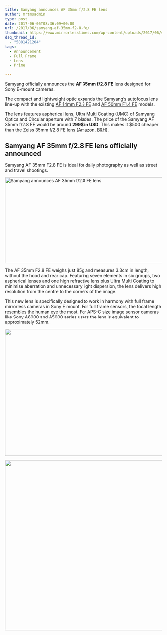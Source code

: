 ```yaml
---
title: Samyang announces AF 35mm f/2.8 FE lens
author: mrtmsadmin
type: post
date: 2017-06-05T08:36:09+00:00
url: /2017/06/samyang-af-35mm-f2-8-fe/
thumbnail: https://www.mirrorlesstimes.com/wp-content/uploads/2017/06/samyang-35mm-f2-8-fe.jpg
dsq_thread_id:
  - "5881421204"
tags:
  - Announcement
  - Full Frame
  - Lens
  - Prime

---
```

Samyang officially announces the **AF 35mm f/2.8 FE** lens designed for Sony E-mount cameras.

The compact and lightweight optic expands the Samyang’s autofocus lens line-up with the existing <a href="http://amzn.to/2qWAYTS" target="_blank" rel="noopener noreferrer">AF 14mm F2.8 FE</a> and <a href="http://amzn.to/2qWSffz" target="_blank" rel="noopener noreferrer">AF 50mm F1.4 FE</a> models.

The lens features aspherical lens, Ultra Multi Coating (UMC) of Samyang Optics and Circular aperture with 7 blades. The price of the Samyang AF 35mm f/2.8 FE would be around **299$ in USD**. This makes it $500 cheaper than the Zeiss 35mm f/2.8 FE lens (<a href="http://amzn.to/2suDCCt" target="_blank" rel="follow external noopener noreferrer" data-wpel-link="external">Amazon</a>, <a href="http://www.bhphotovideo.com/c/search?Ntt=SEL35F28Z&N=0&InitialSearch=yes&BI=20175&KBID=14249" target="_blank" rel="follow external noopener noreferrer" data-wpel-link="external">B&H</a>).<!--more-->

## Samyang AF 35mm f/2.8 FE lens officially announced

Samyang AF 35mm F2.8 FE is ideal for daily photography as well as street and travel shootings.

[<img class="aligncenter wp-image-1134 size-full" title="Samyang announces AF 35mm f/2.8 FE lens" src="https://i0.wp.com/www.mirrorlesstimes.com/wp-content/uploads/2017/06/samyang-product-photo-photo-lenses-AF-35mm-F2.8-FE-camera-lenses-banner_02.L.jpg?resize=600%2C275&#038;ssl=1" alt="Samyang announces AF 35mm f/2.8 FE lens" width="600" height="275" srcset="https://i0.wp.com/www.mirrorlesstimes.com/wp-content/uploads/2017/06/samyang-product-photo-photo-lenses-AF-35mm-F2.8-FE-camera-lenses-banner_02.L.jpg?w=1200&ssl=1 1200w, https://i0.wp.com/www.mirrorlesstimes.com/wp-content/uploads/2017/06/samyang-product-photo-photo-lenses-AF-35mm-F2.8-FE-camera-lenses-banner_02.L.jpg?resize=300%2C138&ssl=1 300w, https://i0.wp.com/www.mirrorlesstimes.com/wp-content/uploads/2017/06/samyang-product-photo-photo-lenses-AF-35mm-F2.8-FE-camera-lenses-banner_02.L.jpg?resize=768%2C352&ssl=1 768w, https://i0.wp.com/www.mirrorlesstimes.com/wp-content/uploads/2017/06/samyang-product-photo-photo-lenses-AF-35mm-F2.8-FE-camera-lenses-banner_02.L.jpg?resize=1024%2C469&ssl=1 1024w" sizes="(max-width: 600px) 100vw, 600px" data-recalc-dims="1" />][1]

The AF 35mm F2.8 FE weighs just 85g and measures 3.3cm in length, without the hood and rear cap. Featuring seven elements in six groups, two aspherical lenses and one high refractive lens plus Ultra Multi Coating to minimise aberration and unnecessary light dispersion, the lens delivers high resolution from the centre to the corners of the image.

This new lens is specifically designed to work in harmony with full frame mirrorless cameras in Sony E mount. For full frame sensors, the focal length resembles the human eye the most. For APS-C size image sensor cameras like Sony A6000 and A5000 series users the lens is equivalent to approximately 52mm.

[<img class="aligncenter size-full wp-image-1136" src="https://i1.wp.com/www.mirrorlesstimes.com/wp-content/uploads/2017/06/samyang-35mm-f2.8-lens-spec.jpg?resize=600%2C406&#038;ssl=1" alt="" width="600" height="406" srcset="https://i1.wp.com/www.mirrorlesstimes.com/wp-content/uploads/2017/06/samyang-35mm-f2.8-lens-spec.jpg?w=750&ssl=1 750w, https://i1.wp.com/www.mirrorlesstimes.com/wp-content/uploads/2017/06/samyang-35mm-f2.8-lens-spec.jpg?resize=300%2C203&ssl=1 300w" sizes="(max-width: 600px) 100vw, 600px" data-recalc-dims="1" />][2]

[<img class="aligncenter size-full wp-image-1137" src="https://i2.wp.com/www.mirrorlesstimes.com/wp-content/uploads/2017/06/samyang-35mm-F2.8-lens-mtf.jpg?resize=600%2C546&#038;ssl=1" alt="" width="600" height="546" srcset="https://i2.wp.com/www.mirrorlesstimes.com/wp-content/uploads/2017/06/samyang-35mm-F2.8-lens-mtf.jpg?w=604&ssl=1 604w, https://i2.wp.com/www.mirrorlesstimes.com/wp-content/uploads/2017/06/samyang-35mm-F2.8-lens-mtf.jpg?resize=300%2C273&ssl=1 300w" sizes="(max-width: 600px) 100vw, 600px" data-recalc-dims="1" />][3]

 [1]: https://i0.wp.com/www.mirrorlesstimes.com/wp-content/uploads/2017/06/samyang-product-photo-photo-lenses-AF-35mm-F2.8-FE-camera-lenses-banner_02.L.jpg?ssl=1
 [2]: https://i1.wp.com/www.mirrorlesstimes.com/wp-content/uploads/2017/06/samyang-35mm-f2.8-lens-spec.jpg?ssl=1
 [3]: https://i2.wp.com/www.mirrorlesstimes.com/wp-content/uploads/2017/06/samyang-35mm-F2.8-lens-mtf.jpg?ssl=1